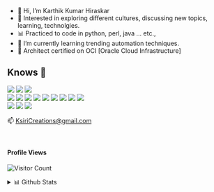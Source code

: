 - 👋 Hi, I’m Karthik Kumar Hiraskar
- 👀 Interested in exploring different cultures, discussing new topics, learning, technolgies.  
- 📊 Practiced to code in python, perl, java ... etc., 
- 🌱 I’m currently learning trending automation techniques.
- 🌱 Architect certified on OCI [Oracle Cloud Infrastructure] 
<!--
- 💞️ I’m looking to collaborate on ...
--!>

<!---
kk-hiraskar/kk-hiraskar is a ✨ special ✨ repository because its `README.md` (this file) appears on your GitHub profile.
You can click the Preview link to take a look at your changes.
--->

## Knows 🚀
![](https://img.shields.io/badge/-Python-red?logo=Python&style=for-the-badge&logoColor=white)
![](https://img.shields.io/badge/Perl-39457E.svg?style=for-the-badge&logo=perl&logoColor=white)
![](https://img.shields.io/badge/Java-ED8B00?style=for-the-badge&logo=java&logoColor=white)  
![](https://img.shields.io/badge/HTML5-black?style=for-the-badge&logo=html5&logoColor=white)
![](https://img.shields.io/badge/CSS3-1572B6?style=for-the-badge&logo=css3&logoColor=white)
![](https://img.shields.io/badge/JavaScript-F7DF1E?style=for-the-badge&logo=javascript&logoColor=black)
![](https://img.shields.io/badge/Node.js-43853D?style=for-the-badge&logo=node.js&logoColor=white)
![](https://img.shields.io/badge/C-00599C?style=for-the-badge&logo=c&logoColor=white)
![](https://img.shields.io/badge/C%2B%2B-00599C?style=for-the-badge&logo=c%2B%2B&logoColor=white)
![](https://img.shields.io/badge/C%23-239120?style=for-the-badge&logo=c-sharp&logoColor=white)
![](https://img.shields.io/badge/Shell_Script-121011?style=for-the-badge&logo=gnu-bash&logoColor=white)
![](https://img.shields.io/badge/-VB%20%2BA-black?style=for-the-badge&logo=visualstudio&logoColor=white)  
![](https://img.shields.io/badge/-Tools%20Design-white?logo=react&style=for-the-badge&logoColor=black)
![](https://img.shields.io/badge/-Consulting-amber?logo=jest&style=for-the-badge&logoColor=white)
![](https://img.shields.io/badge/-Oracle%20Cloud-white?logo=icloud&style=for-the-badge&logoColor=red)

📫 <a href="mailto:KsiriCreations@gmail.com">KsiriCreations@gmail.com</a>




&nbsp;
&nbsp;

#### Profile Views
![Visitor Count](https://profile-counter.glitch.me/{kk-hiraskar}/count.svg) 

<details>
  <summary>📊 Github Stats</summary>
  <p align="center"> <img src="https://github-readme-stats.vercel.app/api?username=kk-hiraskar&show_icons=true&theme=blue-green" alt="KK's Github Stats" /> 
  <p align="center"> <img src="https://github-readme-streak-stats.herokuapp.com?user=kk-hiraskar&theme=blue-green" alt="KK's Github Streaks" /> 
  <p align="center"> <img src="https://github-readme-stats.vercel.app/api/top-langs/?username=kk-hiraskar&theme=blue-green" alt="KK's Most Used Languages on Github" /> 
  <p align="center"> <img src="https://github-profile-trophy.vercel.app/?username=kk-hiraskar&row=1" alt="Trophys" /> 
  <p align="center"> <img src="https://stars.medv.io/kk-hiraskar/badges.svg" alt="Sparkline" />
</details>
